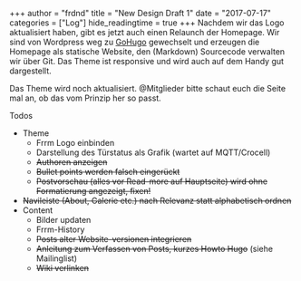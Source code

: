 +++
author = "frdnd"
title = "New Design Draft 1"
date = "2017-07-17"
categories = ["Log"]
hide_readingtime = true
+++
Nachdem wir das Logo aktualisiert haben, gibt es jetzt auch einen Relaunch der Homepage. Wir sind von Wordpress weg zu [GoHugo](https://gohugo.io/) gewechselt und erzeugen die Homepage als statische Website, den (Markdown) Sourcecode verwalten wir über Git. Das Theme ist responsive und wird auch auf dem Handy gut dargestellt.

Das Theme wird noch aktualisiert. @Mitglieder bitte schaut euch die Seite mal an, ob das vom Prinzip her so passt.

Todos

  * Theme
    * Frrm Logo einbinden
    * Darstellung des Türstatus als Grafik (wartet auf MQTT/Crocell)
    * ~~Authoren anzeigen~~
    * ~~Bullet points werden falsch eingerückt~~
    * ~~Postvorschau (alles vor Read-more auf Hauptseite) wird ohne Formatierung angezeigt, fixen!~~
  * ~~Navileiste (About, Galerie etc.) nach Relevanz statt alphabetisch ordnen~~
  * Content
    * Bilder updaten
    * Frrm-History
    * ~~Posts alter Website-versionen integrieren~~
    * ~~Anleitung zum Verfassen von Posts, kurzes Howto Hugo~~ (siehe Mailinglist)
    * ~~Wiki verlinken~~
